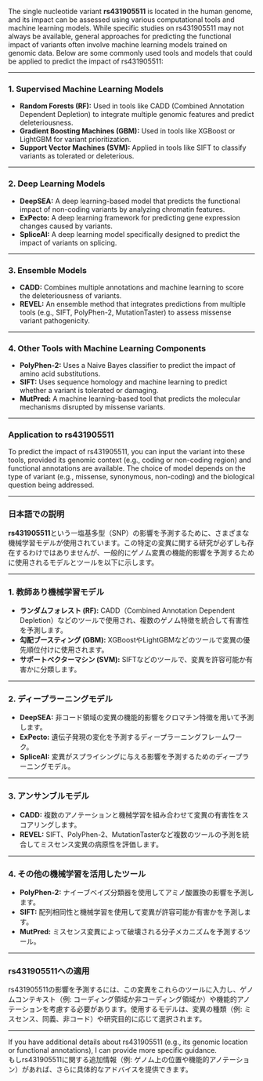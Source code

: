The single nucleotide variant **rs431905511** is located in the human genome, and its impact can be assessed using various computational tools and machine learning models. While specific studies on rs431905511 may not always be available, general approaches for predicting the functional impact of variants often involve machine learning models trained on genomic data. Below are some commonly used tools and models that could be applied to predict the impact of rs431905511:

---

### 1. **Supervised Machine Learning Models**
   - **Random Forests (RF):** Used in tools like CADD (Combined Annotation Dependent Depletion) to integrate multiple genomic features and predict deleteriousness.
   - **Gradient Boosting Machines (GBM):** Used in tools like XGBoost or LightGBM for variant prioritization.
   - **Support Vector Machines (SVM):** Applied in tools like SIFT to classify variants as tolerated or deleterious.

---

### 2. **Deep Learning Models**
   - **DeepSEA:** A deep learning-based model that predicts the functional impact of non-coding variants by analyzing chromatin features.
   - **ExPecto:** A deep learning framework for predicting gene expression changes caused by variants.
   - **SpliceAI:** A deep learning model specifically designed to predict the impact of variants on splicing.

---

### 3. **Ensemble Models**
   - **CADD:** Combines multiple annotations and machine learning to score the deleteriousness of variants.
   - **REVEL:** An ensemble method that integrates predictions from multiple tools (e.g., SIFT, PolyPhen-2, MutationTaster) to assess missense variant pathogenicity.

---

### 4. **Other Tools with Machine Learning Components**
   - **PolyPhen-2:** Uses a Naive Bayes classifier to predict the impact of amino acid substitutions.
   - **SIFT:** Uses sequence homology and machine learning to predict whether a variant is tolerated or damaging.
   - **MutPred:** A machine learning-based tool that predicts the molecular mechanisms disrupted by missense variants.

---

### Application to rs431905511
To predict the impact of rs431905511, you can input the variant into these tools, provided its genomic context (e.g., coding or non-coding region) and functional annotations are available. The choice of model depends on the type of variant (e.g., missense, synonymous, non-coding) and the biological question being addressed.

---

### 日本語での説明

**rs431905511**という一塩基多型（SNP）の影響を予測するために、さまざまな機械学習モデルが使用されています。この特定の変異に関する研究が必ずしも存在するわけではありませんが、一般的にゲノム変異の機能的影響を予測するために使用されるモデルとツールを以下に示します。

---

### 1. **教師あり機械学習モデル**
   - **ランダムフォレスト (RF):** CADD（Combined Annotation Dependent Depletion）などのツールで使用され、複数のゲノム特徴を統合して有害性を予測します。
   - **勾配ブースティング (GBM):** XGBoostやLightGBMなどのツールで変異の優先順位付けに使用されます。
   - **サポートベクターマシン (SVM):** SIFTなどのツールで、変異を許容可能か有害かに分類します。

---

### 2. **ディープラーニングモデル**
   - **DeepSEA:** 非コード領域の変異の機能的影響をクロマチン特徴を用いて予測します。
   - **ExPecto:** 遺伝子発現の変化を予測するディープラーニングフレームワーク。
   - **SpliceAI:** 変異がスプライシングに与える影響を予測するためのディープラーニングモデル。

---

### 3. **アンサンブルモデル**
   - **CADD:** 複数のアノテーションと機械学習を組み合わせて変異の有害性をスコアリングします。
   - **REVEL:** SIFT、PolyPhen-2、MutationTasterなど複数のツールの予測を統合してミスセンス変異の病原性を評価します。

---

### 4. **その他の機械学習を活用したツール**
   - **PolyPhen-2:** ナイーブベイズ分類器を使用してアミノ酸置換の影響を予測します。
   - **SIFT:** 配列相同性と機械学習を使用して変異が許容可能か有害かを予測します。
   - **MutPred:** ミスセンス変異によって破壊される分子メカニズムを予測するツール。

---

### rs431905511への適用
rs431905511の影響を予測するには、この変異をこれらのツールに入力し、ゲノムコンテキスト（例: コーディング領域か非コーディング領域か）や機能的アノテーションを考慮する必要があります。使用するモデルは、変異の種類（例: ミスセンス、同義、非コード）や研究目的に応じて選択されます。

--- 

If you have additional details about rs431905511 (e.g., its genomic location or functional annotations), I can provide more specific guidance.  
もしrs431905511に関する追加情報（例: ゲノム上の位置や機能的アノテーション）があれば、さらに具体的なアドバイスを提供できます。